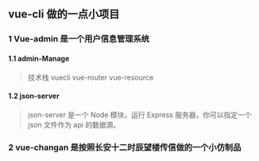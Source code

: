 ##  vue-cli 做的一点小项目

### 1 Vue-admin 是一个用户信息管理系统

#### 1.1 admin-Manage
> 技术栈  vuecli  vue-router  vue-resource

#### 1.2 json-server
   > json-server  是一个 Node 模块，运行 Express 服务器，你可以指定一个 json 文件作为 api 的数据源。

### 2 vue-changan 是按照长安十二时辰望楼传信做的一个小仿制品